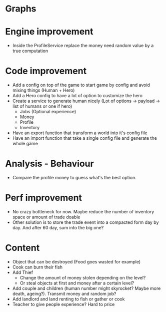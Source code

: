 # Graphs

# Engine improvement
- Inside the ProfileService replace the money need random value by a true computation

# Code improvement
- Add a config on top of the game to start game by config and avoid mixing things (Human + Hero)
- Add a Hero config to have a lot of option to customize the hero
- Create a service to generate human nicely (Lot of options -> payload -> list of humans or one if hero)
  - Jobs (Optional experience)
  - Money
  - Profile
  - Inventory
- Have an export function that transform a world into it's config file
- Have an import function that take a single config file and generate the whole game

# Analysis - Behaviour
- Compare the profile money to guess what's the best option.

# Perf improvement
- No crazy bottleneck for now. Maybe reduce the number of inventory space or amount of trade doable
- Other solution is to store the trade event into a compacted form day by day. And after 60 day, sum into the big one?

# Content
- Object that can be destroyed (Food goes wasted for example)
- Cook can burn their fish
- Add Thief
  - Change the amount of money stolen depending on the level?
  - Or steal objects at first and money after a certain level?
- Add couple and children (human number might skyrocket? Maybe more death, ageing?). Transmit money and random job? 
- Add landlord and land renting to fish or gather or cook
- Teacher to give people experience? Hard to price